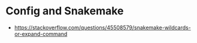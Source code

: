 # Config and Snakemake

* https://stackoverflow.com/questions/45508579/snakemake-wildcards-or-expand-command
